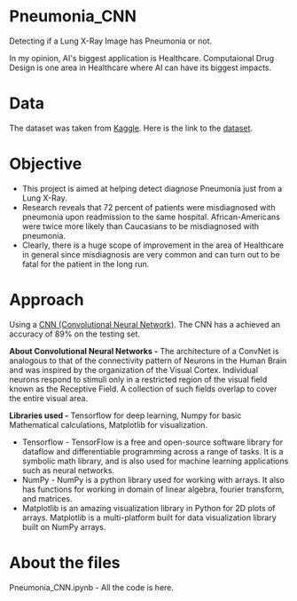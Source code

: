 # Pneumonia_CNN
Detecting if a Lung X-Ray Image has Pneumonia or not. 

In my opinion, AI's biggest application is Healthcare. Computaional Drug Design is one area in Healthcare where AI can have its biggest impacts. 

# Data
The dataset was taken from [Kaggle](kaggle.com). Here is the link to the [dataset](https://www.kaggle.com/paultimothymooney/chest-xray-pneumonia). 

# Objective
- This project is aimed at helping detect diagnose Pneumonia just from a Lung X-Ray. 
- Research reveals that 72 percent of patients were misdiagnosed with pneumonia upon readmission to the same hospital. African-Americans were twice more likely than  Caucasians to be misdiagnosed with pneumonia. 
- Clearly, there is a huge scope of improvement in the area of Healthcare in general since misdiagnosis are very common and can turn out to be fatal for the patient in the long run.


# Approach
Using a [CNN (Convolutional Neural Network)](https://www.youtube.com/watch?v=x_VrgWTKkiM). The CNN has a achieved an accuracy of 89% on the testing set. 

**About Convolutional Neural Networks -** The architecture of a ConvNet is analogous to that of the connectivity pattern of Neurons in the Human Brain and was inspired by the organization of the Visual Cortex. Individual neurons respond to stimuli only in a restricted region of the visual field known as the Receptive Field. A collection of such fields overlap to cover the entire visual area.

**Libraries used -** Tensorflow for deep learning, Numpy for basic Mathematical calculations, Matplotlib for visualization. 
- Tensorflow - TensorFlow is a free and open-source software library for dataflow and differentiable programming across a range of tasks. It is a symbolic math library, and is also used for machine learning applications such as neural networks.
- NumPy - NumPy is a python library used for working with arrays. It also has functions for working in domain of linear algebra, fourier transform, and matrices.
- Matplotlib is an amazing visualization library in Python for 2D plots of arrays. Matplotlib is a multi-platform built for data visualization library built on NumPy arrays.

# About the files
Pneumonia_CNN.ipynb - All the code is here. 

